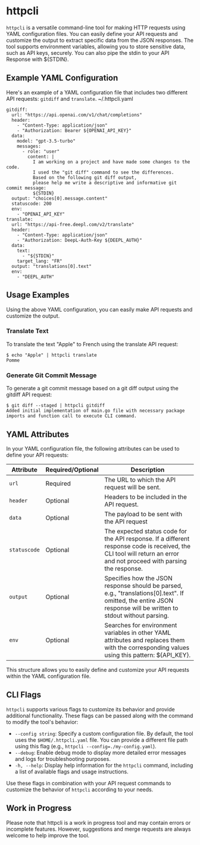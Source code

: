 # httpcli

`httpcli` is a versatile command-line tool for making HTTP requests using YAML configuration files.
You can easily define your API requests and customize the output to extract specific data from the JSON responses.
The tool supports environment variables, allowing you to store sensitive data, such as API keys, securely.
You can also pipe the stdin to your API Response with ${STDIN}.

## Example YAML Configuration

Here's an example of a YAML configuration file that includes two different API requests: `gitdiff` and `translate`.
~/.httpcli.yaml
```
gitdiff:
  url: "https://api.openai.com/v1/chat/completions"
  header:
    - "Content-Type: application/json"
    - "Authorization: Bearer ${OPENAI_API_KEY}"
  data:
    model: "gpt-3.5-turbo"
    messages:
      - role: "user"
        content: |
          I am working on a project and have made some changes to the code.
          I used the "git diff" command to see the differences.
          Based on the following git diff output, 
          please help me write a descriptive and informative git commit message:
          ${STDIN}
  output: "choices[0].message.content"
  statuscode: 200
  env:
    - "OPENAI_API_KEY"
translate:
  url: "https://api-free.deepl.com/v2/translate"
  header:
    - "Content-Type: application/json"
    - "Authorization: DeepL-Auth-Key ${DEEPL_AUTH}"
  data:
    text:
      - "${STDIN}"
    target_lang: "FR"
  output: "translations[0].text"
  env:
    - "DEEPL_AUTH"
```

## Usage Examples
Using the above YAML configuration, you can easily make API requests and customize the output.

### Translate Text
To translate the text "Apple" to French using the translate API request:
```
$ echo "Apple" | httpcli translate
Pomme
```

### Generate Git Commit Message
To generate a git commit message based on a git diff output using the gitdiff API request:
```
$ git diff --staged | httpcli gitdiff
Added initial implementation of main.go file with necessary package imports and function call to execute CLI command.
```

## YAML Attributes
In your YAML configuration file, the following attributes can be used to define your API requests:

| Attribute  | Required/Optional | Description                                                                                                         |
|------------|------------------|---------------------------------------------------------------------------------------------------------------------|
| `url`      | Required         | The URL to which the API request will be sent.                                                                      |
| `header`   | Optional         | Headers to be included in the API request.                                                                          |
| `data`     | Optional         | The payload to be sent with the API request                                                                         |
| `statuscode` | Optional       | The expected status code for the API response. If a different response code is received, the CLI tool will return an error and not proceed with parsing the response. |
| `output`   | Optional         | Specifies how the JSON response should be parsed, e.g., "translations[0].text". If omitted, the entire JSON response will be written to stdout without parsing. |
| `env`      | Optional         | Searches for environment variables in other YAML attributes and replaces them with the corresponding values using this pattern: ${API_KEY}. |


This structure allows you to easily define and customize your API requests within the YAML configuration file.

## CLI Flags

`httpcli` supports various flags to customize its behavior and provide additional functionality. These flags can be passed along with the command to modify the tool's behavior:

- `--config string`: Specify a custom configuration file. By default, the tool uses the `$HOME/.httpcli.yaml` file. You can provide a different file path using this flag (e.g., `httpcli --config=./my-config.yaml`).
- `--debug`: Enable debug mode to display more detailed error messages and logs for troubleshooting purposes.
- `-h, --help`: Display help information for the `httpcli` command, including a list of available flags and usage instructions.

Use these flags in combination with your API request commands to customize the behavior of `httpcli` according to your needs.

## Work in Progress
Please note that httpcli is a work in progress tool and may contain errors or incomplete features.
However, suggestions and merge requests are always welcome to help improve the tool.
